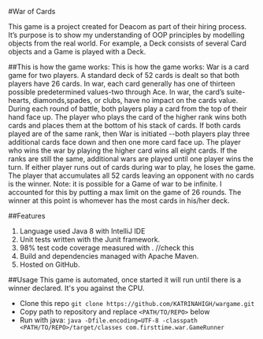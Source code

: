 #War of Cards

This game is a project created for Deacom as part of their hiring process. It’s purpose is to show my 
understanding of OOP principles by modelling objects from the real world. For example, a Deck consists
 of several Card objects and a Game is played with a Deck.

##This is how the game works:
This is how the game works:
War is a card game for two players. A standard deck of 52 cards is dealt so that both players have 26 
cards. In war, each card generally has one of thirteen possible predetermined values-two through Ace. 
In war, the card’s suite-hearts, diamonds,spades, or clubs, have no impact on the cards value. During 
each round of battle, both players play a card from the top of their hand face up. The player who plays
the card of the higher rank wins both cards and places them at the bottom of his stack of cards. If both
cards played are of the same rank, then War is initiated --both players play three additional cards face 
down and then one more card face up. The player who wins the war by playing the higher card wins all 
eight cards. If the ranks are still the same, additional wars are played until one player wins the turn. 
If either player runs out of cards during war to play, he loses the game. The player that accumulates all 
52 cards leaving an opponent with no cards is the winner. 
Note: it is possible for a Game of war to be infinite. I accounted for this by putting a max limit on the game of 26 rounds. The winner at this point is whomever has the most cards in his/her deck.

##Features
1. Language used Java 8 with IntelliJ IDE
2. Unit tests written with the Junit framework.
3. 98% test code coverage measured with . //check this
4. Build and dependencies managed with Apache Maven.
5. Hosted on GitHub.

##Usage
This game is automated, once started it will run until there is a winner declared. It's you
against the CPU.

* Clone this repo `git clone https://github.com/KATRINAHIGH/wargame.git`
* Copy path to repository and replace `<PATH/TO/REPO>` below
* Run with java: `java -Dfile.encoding=UTF-8 -classpath <PATH/TO/REPO>/target/classes com.firsttime.war.GameRunner`